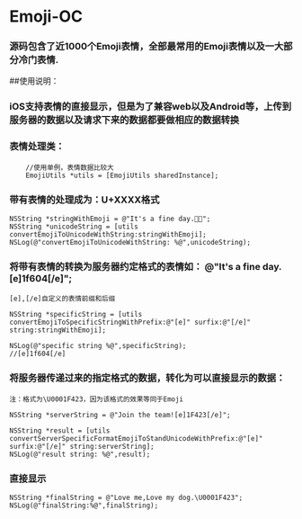 # Emoji-OC

 
### 源码包含了近1000个Emoji表情，全部最常用的Emoji表情以及一大部分冷门表情.

##使用说明：
### iOS支持表情的直接显示，但是为了兼容web以及Android等，上传到服务器的数据以及请求下来的数据都要做相应的数据转换

### 表情处理类：
		//使用单例，表情数据比较大
        EmojiUtils *utils = [EmojiUtils sharedInstance];

 

### 带有表情的处理成为：U+XXXX格式 
 
    NSString *stringWithEmoji = @"It's a fine day.🐣😄";
    NSString *unicodeString = [utils convertEmojiToUnicodeWithString:stringWithEmoji];
    NSLog(@"convertEmojiToUnicodeWithString: %@",unicodeString);

### 将带有表情的转换为服务器约定格式的表情如： @"It's a fine day.[e]1f604[/e]";
`[e],[/e]自定义的表情前缀和后缀`

    
    NSString *specificString = [utils convertEmojiToSpecificStringWithPrefix:@"[e]" surfix:@"[/e]" string:stringWithEmoji];
    
    NSLog(@"specific string %@",specificString);
    //[e]1f604[/e]
    
### 将服务器传递过来的指定格式的数据，转化为可以直接显示的数据：
`注：格式为\U0001F423，因为该格式的效果等同于Emoji`
    
    
    NSString *serverString = @"Join the team![e]1F423[/e]";
    
    NSString *result = [utils convertServerSpecificFormatEmojiToStandUnicodeWithPrefix:@"[e]" surfix:@"[/e]" string:serverString];
    NSLog(@"result string: %@",result);
    
### 直接显示
    
    NSString *finalString = @"Love me,Love my dog.\U0001F423";
    NSLog(@"finalString:%@",finalString);
    
    
    